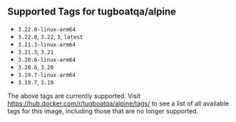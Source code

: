 ## Supported Tags for tugboatqa/alpine

* `3.22.0-linux-arm64`
* `3.22.0`, `3.22`, `3`, `latest`
* `3.21.3-linux-arm64`
* `3.21.3`, `3.21`
* `3.20.6-linux-arm64`
* `3.20.6`, `3.20`
* `3.19.7-linux-arm64`
* `3.19.7`, `3.19`

The above tags are currently supported. Visit https://hub.docker.com/r/tugboatqa/alpine/tags/ to see a list of all available tags for this image, including those that are no longer supported.

